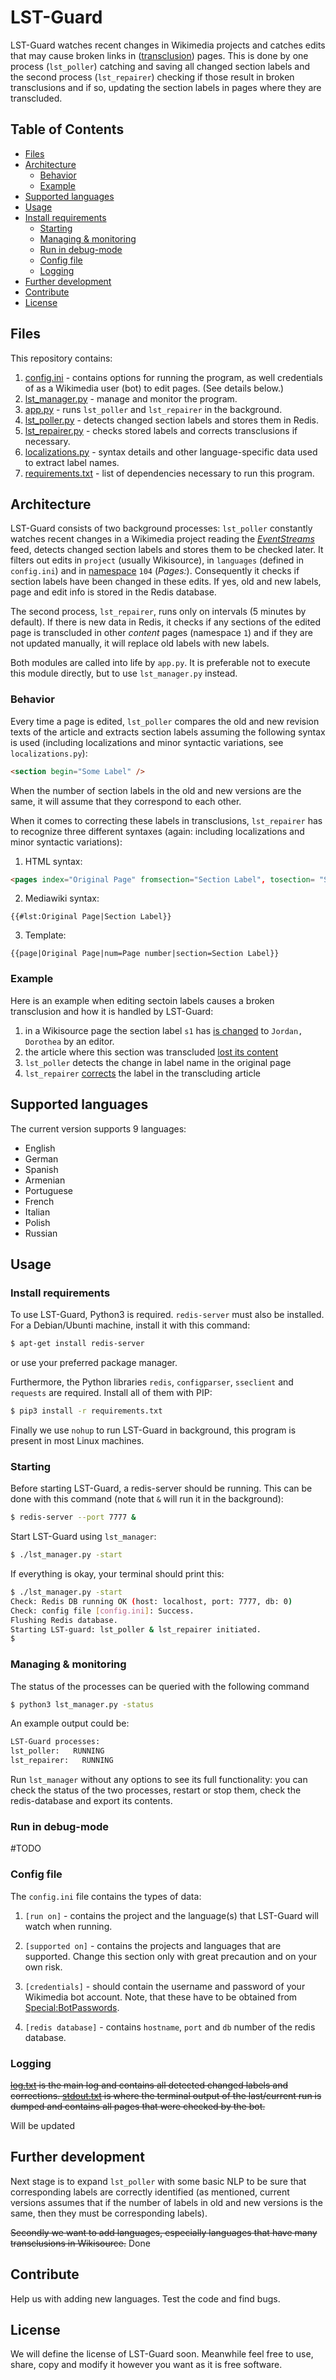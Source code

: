 
# LST-Guard

LST-Guard watches recent changes in Wikimedia projects and catches edits that may cause broken links in ([transclusion](https://en.wikipedia.org/wiki/Transclusion)) pages. This is done by one process (`lst_poller`) catching and saving all changed section labels and the second process (`lst_repairer`) checking if those result in broken transclusions and if so, updating the section labels in pages where they are transcluded.

## Table of Contents

- [Files](#files)
- [Architecture](#architecture)
  - [Behavior](#behavior)
  - [Example](#example)
- [Supported languages](#supported-languages)
- [Usage](#usage)
- [Install requirements](#install-requirements)
	- [Starting](#starting)
	- [Managing & monitoring](#managing-&-monitoring)
	- [Run in debug-mode](#run-in-debug-mode)
	- [Config file](#config-file)
  - [Logging](#logging)
- [Further development](#further-development)
- [Contribute](#contribute)
- [License](#license)

## Files

This repository contains:

1. [config.ini](config.ini) - contains options for running the program, as well credentials of as a Wikimedia user (bot) to edit pages. (See details below.)
2. [lst_manager.py](lest_manager.py) - manage and monitor the program.
3. [app.py](app.py) - runs `lst_poller` and `lst_repairer` in the background.
4. [lst_poller.py](lst_poller.py) - detects changed section labels and stores them in Redis.
5. [lst_repairer.py](lst_repairer.py) - checks stored labels and corrects transclusions if necessary.
6. [localizations.py](localizations.py) - syntax details and other language-specific data used to extract label names.
7. [requirements.txt](requirements.txt) - list of dependencies necessary to run this program.

## Architecture

LST-Guard consists of two background processes: `lst_poller` constantly watches recent changes in a Wikimedia project reading the _[EventStreams](https://wikitech.wikimedia.org/wiki/EventStreams)_ feed, detects changed section labels and stores them to be checked later. It filters out edits in `project` (usually Wikisource), in `languages` (defined in `config.ini`) and in [namespace](https://en.wikisource.org/wiki/Help:Namespaces) `104` (_Pages:_). Consequently it checks if section labels have been changed in these edits. If yes, old and new labels, page and edit info is stored in the Redis database.

The second process, `lst_repairer`, runs only on intervals (5 minutes by default). If there is new data in Redis, it checks if any sections of the edited page is transcluded in other _content_ pages (namespace `1`) and if they are not updated manually, it will replace old labels with new labels.

Both modules are called into life by `app.py`. It is preferable not to execute this module directly, but to use `lst_manager.py` instead.

### Behavior

Every time a page is edited, `lst_poller` compares the old and new revision texts of the article and extracts section labels assuming the following syntax is used (including localizations and minor syntactic variations, see `localizations.py`):

```html
<section begin="Some Label" />
```
When the number of section labels in the old and new versions are the same, it will assume that they correspond to each other.

When it comes to correcting these labels in transclusions, `lst_repairer` has to recognize three different syntaxes (again: including localizations and minor syntactic variations):

1. HTML syntax:
```html
<pages index="Original Page" fromsection="Section Label", tosection= "Section Label"/>
```

2. Mediawiki syntax:
```
{{#lst:Original Page|Section Label}}
```

3. Template:
```
{{page|Original Page|num=Page number|section=Section Label}}
```

### Example

Here is an example when editing sectoin labels causes a broken transclusion and how it is handled by LST-Guard:

1. in a Wikisource page the section label `s1` has [is changed](https://en.wikisource.org/w/index.php?title=Page:EB1911_-_Volume_15.djvu/536&diff=7006224&oldid=6576545) to `Jordan, Dorothea` by an editor.
2. the article where this section was transcluded [lost its content](https://en.wikisource.org/w/index.php?title=1911_Encyclop%C3%A6dia_Britannica/Jordan,_Wilhelm&oldid=6576548)
3. `lst_poller` detects the change in label name in the original page
4. `lst_repairer` [corrects](https://en.wikisource.org/w/index.php?title=1911_Encyclop%C3%A6dia_Britannica/Jordan,_Wilhelm&diff=next&oldid=6576548) the label in the transcluding article

## Supported languages

The current version supports 9 languages:
* English
* German
* Spanish
* Armenian
* Portuguese
* French
* Italian
* Polish
* Russian

## Usage

### Install requirements

To use LST-Guard, Python3 is required. `redis-server` must also be installed. For a Debian/Ubunti machine, install it with this command:
```sh
$ apt-get install redis-server
```
or use your preferred package manager.

Furthermore, the Python libraries `redis`, `configparser`, `sseclient`
and `requests` are required. Install all of them with PIP:

```sh
$ pip3 install -r requirements.txt
```

Finally we use `nohup` to run LST-Guard in background, this program is present in most Linux machines.

### Starting

Before starting LST-Guard, a redis-server should be running. This can be done with this command (note that `&` will run it in the background):

```sh
$ redis-server --port 7777 &
```

Start LST-Guard using `lst_manager`:

```sh
$ ./lst_manager.py -start
```

If everything is okay, your terminal should print this:

```sh
$ ./lst_manager.py -start
Check: Redis DB running OK (host: localhost, port: 7777, db: 0)
Check: config file [config.ini]: Success.
Flushing Redis database.
Starting LST-guard: lst_poller & lst_repairer initiated.
$
```

### Managing & monitoring

The status of the processes can be queried with the following command
```sh
$ python3 lst_manager.py -status
```

An example output could be:

```sh
LST-Guard processes:
lst_poller:	  RUNNING
lst_repairer:	RUNNING

```

Run `lst_manager` without any options to see its full functionality: you can check the status of the two processes, restart or stop them, check the redis-database and export its contents.

### Run in debug-mode

#TODO


### Config file

The `config.ini` file contains the types of data:

1. `[run on]` - contains the project and the language(s) that LST-Guard will watch when running.

2. `[supported on]` - contains the projects and languages that are supported. Change this section only with great precaution and on your own risk.

3. `[credentials]` - should contain the username and password of your Wikimedia bot account. Note, that these have to be obtained from [Special:BotPasswords](https://www.mediawiki.org/wiki/Manual:Bot_passwords).

4. `[redis database]` - contains `hostname`, `port` and `db` number of the redis database.

### Logging

<s>[log.txt](http://185.203.116.239/publ/lst_poller/log.txt) is the main log and contains all detected changed labels and corrections.
[stdout.txt](http://185.203.116.239/publ/lst_poller/stdout.txt) is where the terminal output of the last/current run is dumped and contains all pages that were checked by the bot.</s>

Will be updated

## Further development
Next stage is to expand `lst_poller` with some basic NLP to be sure that corresponding labels are correctly identified (as mentioned, current versions assumes that if the number of labels in old and new versions is the same, then they must be corresponding labels).

<s>Secondly we want to add languages, especially languages that have many transclusions in Wikisource.</s> Done

## Contribute
Help us with adding new languages. Test the code and find bugs.

## License
We will define the license of LST-Guard soon. Meanwhile feel free to use, share, copy and modify it however you want as it is free software.
